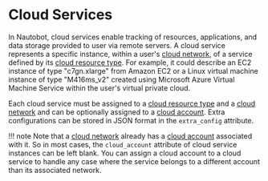 # Cloud Services

In Nautobot, cloud services enable tracking of resources, applications, and data storage provided to user via remote servers. A cloud service represents a specific instance, within a user's [cloud network](./cloudnetwork.md), of a service defined by its [cloud resource type](./cloudresourcetype.md). For example, it could describe an EC2 instance of type "c7gn.xlarge" from Amazon EC2 or a Linux virtual machine instance of type "M416ms_v2" created using Microsoft Azure Virtual Machine Service within the user's virtual private cloud.

Each cloud service must be assigned to a [cloud resource type](./cloudresourcetype.md) and a [cloud network](./cloudnetwork.md) and can be optionally assigned to a [cloud account](./cloudaccount.md). Extra configurations can be stored in JSON format in the `extra_config` attribute.

!!! note
    Note that a [cloud network](./cloudnetwork.md) already has a [cloud account](./cloudaccount.md) associated with it. So in most cases, the `cloud_account` attribute of cloud service instances can be left blank. You can assign a cloud account to a cloud service to handle any case where the service belongs to a different account than its associated network.
